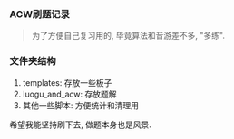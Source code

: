 ### ACW刷题记录
> 为了方便自己复习用的, 毕竟算法和音游差不多, "多练".

### 文件夹结构
1. templates: 存放一些板子
2. luogu_and_acw: 存放题解
3. 其他一些脚本: 方便统计和清理用

希望我能坚持刷下去, 做题本身也是风景.
